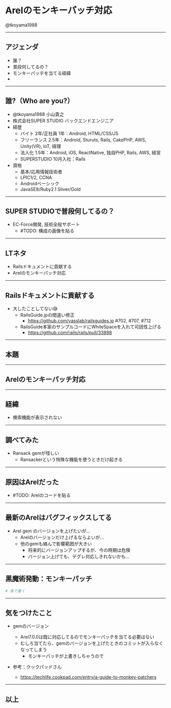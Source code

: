 # Arelのモンキーパッチ対応

@tkoyama1988

---

## アジェンダ

- 誰？
- 普段何してるの？
- モンキーパッチを当てる経緯
-

---

## 誰?（Who are you?）

- @tkoyama1988 小山貴之
- 株式会社SUPER STUDIO バックエンドエンジニア
- 経歴
  - バイト 2年/正社員 1年：Android, HTML/CSS/JS
  - フリーランス 2.5年：Android, Sturuts, Rails, CakePHP, AWS, Unity(VR), IoT, 経理
  - 法人化 1.5年：Android, iOS, ReactNative, 独自PHP, Rails, AWS, 経営
  - SUPERSTUDIO 10月入社：Rails
- 資格
  - 基本/応用情報技術者
  - LPIC1/2, CCNA
  - Androidベーシック
  - JavaSE8/Ruby2.1 Silver/Gold

---

## SUPER STUDIOで普段何してるの？
- EC-Force開発, 技術全般サポート
  - #TODO: 構成の画像を貼る

---

## LTネタ
- Railsドキュメントに貢献する
- Arelのモンキーパッチ対応

---

## Railsドキュメントに貢献する
- 大したことしてない😅
  - RailsGuide.jpの間違い修正
    - https://github.com/yasslab/railsguides.jp #702, #707, #712
  - RailsGuide本家のサンプルコードにWhiteSpaceを入れて可読性上げる
    - https://github.com/rails/rails/pull/33898

---

## 本題

---

## Arelのモンキーパッチ対応

---

## 経緯

- 検索機能が表示されない

---

## 調べてみた

- Ransack gemが怪しい
  - Ransackerという特殊な機能を使うときだけ起きる

---

## 原因はArelだった

- #TODO: Arelのコードを貼る

---

## 最新のArelはバグフィックスしてる

- Arel gem のバージョンを上げたいが...
  - Arelのバージョンだけ上げるならよいが...
  - 他のgemも絡んで影響範囲が大きい
    - 将来的にバージョンアップするが、今の時期は危険
    - バージョン上げても、デグレ対応しきれないかも...

---

## 黒魔術発動：モンキーパッチ

```ruby
# 後で書く
```

---

## 気をつけたこと

- gemのバージョン
  - Arel7.0.0は既に対応してるのでモンキーパッチを当てる必要はない
  - むしろ当てたら、gemのバージョンを上げたときのコミットが入らなくなってしまう
    - モンキーパッチが上書きしちゃうので

- 参考：クックパッドさん
  - https://techlife.cookpad.com/entry/a-guide-to-monkey-patchers

---

## 以上

